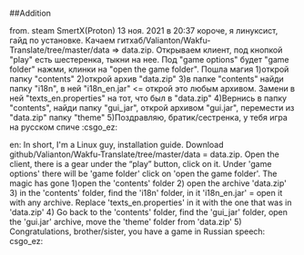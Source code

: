 
##Addition

from. steam SmertX(Proton) 13 ноя. 2021 в 20:37 короче, я линуксист, гайд по установке. Качаем гитхаб/Valianton/Wakfu-Translate/tree/master/data => data.zip. Открываем клиент, под кнопкой "play" есть шестеренка, тыкни на нее. Под "game options" будет "game folder" нажми, клинки на "open the game folder". Пошла магия 1)открой папку "contents" 2)открой архив "data.zip" 3)в папке "contents" найди папку "i18n", в ней "i18n_en.jar" <= открой это любым архивом. Замени в ней "texts_en.properties" на тот, что был в "data.zip" 4)Вернись в папку "contents", найди папку "gui_jar", открой архивом "gui.jar", перемести из "data.zip" папку "theme" 5)Поздравляю, братик/сестренка, у тебя игра на русском спиче :csgo_ez:

en: In short, I'm a Linux guy, installation guide. Download github/Valianton/Wakfu-Translate/tree/master/data = data.zip. Open the client, there is a gear under the “play” button, click on it. Under 'game options' there will be 'game folder' click on 'open the game folder'. The magic has gone 1)open the 'contents' folder 2) open the archive 'data.zip' 3) in the 'contents' folder, find the 'i18n' folder, in it 'i18n_en.jar' = open it with any archive. Replace 'texts_en.properties' in it with the one that was in 'data.zip' 4) Go back to the 'contents' folder, find the 'gui_jar' folder, open the 'gui.jar' archive, move the 'theme' folder from 'data.zip' 5) Congratulations, brother/sister, you have a game in Russian speech: csgo_ez:
